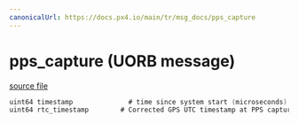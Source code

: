 ```yaml
---
canonicalUrl: https://docs.px4.io/main/tr/msg_docs/pps_capture
---
```


# pps_capture (UORB message)



[source file](https://github.com/PX4/PX4-Autopilot/blob/release/1.13/msg/pps_capture.msg)

```c
uint64 timestamp              # time since system start (microseconds) at PPS capture event
uint64 rtc_timestamp        # Corrected GPS UTC timestamp at PPS capture event
```
